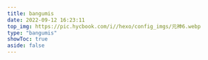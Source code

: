 ```yaml
---
title: bangumis
date: 2022-09-12 16:23:11
top_img: https://pic.hycbook.com/i//hexo/config_imgs/元神6.webp
type: "bangumis"
showToc: true
aside: false
---
```


